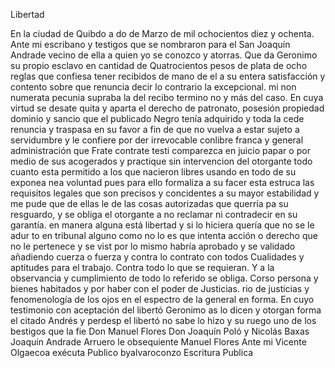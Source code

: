 Libertad

En la ciudad de Quibdo a do de Marzo de mil ochocientos diez y ochenta.
Ante mi escribano y testigos que se nombraron para el San Joaquín
Andrade vecino de ella a quien yo se conozco y atorras. Que da
Geronimo su propio esclavo en cantidad de Quatrocientos pesos de plata de ocho reglas que confiesa tener recibidos de mano de el a su entera satisfacción y
contento sobre que renuncia decir lo contrario la excepcional. mi non numerata pecunia supraba la del recibo termino no y más del caso. En cuya virtud se desate quita y aparta el derecho de patronato, posesión propiedad dominio y sancio que el publicado
Negro tenía adquirido y toda la cede renuncia y traspasa en su favor a fin de que no vuelva a estar sujeto a servidumbre y le confiere por der irrevocable conlibre franca y general administración que
Frate contrate testi comparezca en juicio papar o por medio de sus acogerados y practique sin intervencion del otorgante todo cuanto esta permitido a los que nacieron libres usando en todo de su exponea nea voluntad pues para ello formaliza a su facer esta estruca
las requisitos legales que son precisos y concidentes a su mayor estabilidad y me pude que de ellas le de las cosas autorizadas que querría pa su resguardo, y se obliga el otorgante a no reclamar ni contradecir en su garantía.
en manera alguna está libertad y si lo hiciera quería que no se le adur
to en tribunal alguno como no lo es que intenta acción o derecho
que no le pertenece y se vist por lo mismo habría aprobado y se
validado añadiendo cuerza o fuerza y contra lo contrato con todos
Cualidades y aptitudes para el trabajo. Contra todo lo que se requieran. Y a la observancia y cumplimiento de todo lo referido se obliga. Corso persona y bienes habitados y por haber con el poder de Justicias.
rio de justicias y fenomenología de los ojos en el espectro de la general en forma. En cuyo testimonio con aceptación del libertó Geronimo as lo dicen y otorgan forma el citado Andrés y perdesp el libertó no sabe lo hizo y su ruego uno de los bestigos que la fie
Don Manuel Flores
Don Joaquín Poló y Nicolás Baxas
Joaquín Andrade
Arruero le obsequiente Manuel Flores
Ante mi Vicente Olgaecoa
exécuta Publico
byalvaroconzo
Escritura Publica